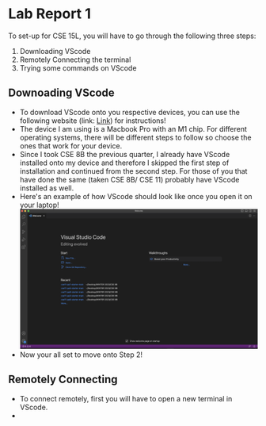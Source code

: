 # Lab Report 1

To set-up for CSE 15L, you will have to go through the following three steps:

1. Downloading VScode
2. Remotely Connecting the terminal 
3. Trying some commands on VScode

## Downoading VScode

* To download VScode onto you respective devices, you can use the following website (link: [Link](https://code.visualstudio.com/)) for instructions! 
* The device I am using is a Macbook Pro with an M1 chip. For different operating systems, there will be different steps to follow so choose the ones that work for your device.
* Since I took CSE 8B the previous quarter, I already have VScode installed onto my device and therefore I skipped the first step of installation and continued from the second step. For those of you that have done the same (taken CSE 8B/ CSE 11) probably have VScode installed as well.
* Here's an example of how VScode should look like once you open it on your laptop! ![Image](vscode.png)
* Now your all set to move onto Step 2!

## Remotely Connecting

* To connect remotely, first you will have to open a new terminal in VScode. 
* 

